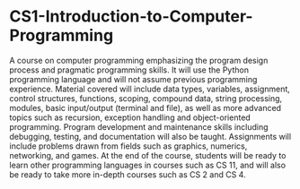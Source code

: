 # CS1-Introduction-to-Computer-Programming
A course on computer programming emphasizing the program design process and pragmatic programming skills. It will use the Python programming language and will not assume previous programming experience. Material covered will include data types, variables, assignment, control structures, functions, scoping, compound data, string processing, modules, basic input/output (terminal and file), as well as more advanced topics such as recursion, exception handling and object-oriented programming. Program development and maintenance skills including debugging, testing, and documentation will also be taught. Assignments will include problems drawn from fields such as graphics, numerics, networking, and games. At the end of the course, students will be ready to learn other programming languages in courses such as CS 11, and will also be ready to take more in-depth courses such as CS 2 and CS 4.
